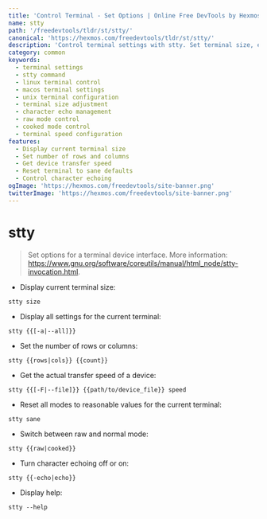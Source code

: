 ```yaml
---
title: 'Control Terminal - Set Options | Online Free DevTools by Hexmos'
name: stty
path: '/freedevtools/tldr/st/stty/'
canonical: 'https://hexmos.com/freedevtools/tldr/st/stty/'
description: 'Control terminal settings with stty. Set terminal size, echoing, and modes, instantly using command line. Free online tool, no registration required.'
category: common
keywords:
  - terminal settings
  - stty command
  - linux terminal control
  - macos terminal settings
  - unix terminal configuration
  - terminal size adjustment
  - character echo management
  - raw mode control
  - cooked mode control
  - terminal speed configuration
features:
  - Display current terminal size
  - Set number of rows and columns
  - Get device transfer speed
  - Reset terminal to sane defaults
  - Control character echoing
ogImage: 'https://hexmos.com/freedevtools/site-banner.png'
twitterImage: 'https://hexmos.com/freedevtools/site-banner.png'
---
```


# stty

> Set options for a terminal device interface.
> More information: <https://www.gnu.org/software/coreutils/manual/html_node/stty-invocation.html>.

- Display current terminal size:

`stty size`

- Display all settings for the current terminal:

`stty {{[-a|--all]}}`

- Set the number of rows or columns:

`stty {{rows|cols}} {{count}}`

- Get the actual transfer speed of a device:

`stty {{[-F|--file]}} {{path/to/device_file}} speed`

- Reset all modes to reasonable values for the current terminal:

`stty sane`

- Switch between raw and normal mode:

`stty {{raw|cooked}}`

- Turn character echoing off or on:

`stty {{-echo|echo}}`

- Display help:

`stty --help`

